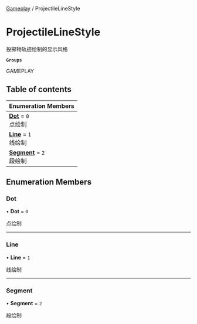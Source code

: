 [Gameplay](../modules/Gameplay.Gameplay.md) / ProjectileLineStyle

# ProjectileLineStyle <Badge type="tip" text="Enumeration" /> <Score text="ProjectileLineStyle" />

投掷物轨迹绘制的显示风格

**`Groups`**

GAMEPLAY

## Table of contents

| Enumeration Members |
| :-----|
| **[Dot](Gameplay.ProjectileLineStyle.md#dot)** = ``0`` <br> 点绘制|
| **[Line](Gameplay.ProjectileLineStyle.md#line)** = ``1`` <br> 线绘制|
| **[Segment](Gameplay.ProjectileLineStyle.md#segment)** = ``2`` <br> 段绘制|

## Enumeration Members

### Dot <Score text="Dot" /> 

• **Dot** = ``0``

点绘制

___

### Line <Score text="Line" /> 

• **Line** = ``1``

线绘制

___

### Segment <Score text="Segment" /> 

• **Segment** = ``2``

段绘制
